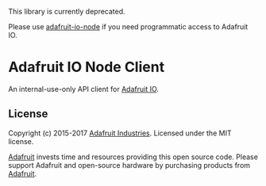 This library is currently deprecated.

Please use [adafruit-io-node](https://github.com/adafruit/adafruit-io-node) if you need programmatic access to Adafruit IO.

# Adafruit IO Node Client

An internal-use-only API client for [Adafruit IO](https://io.adafruit.com).

## License

Copyright (c) 2015-2017 [Adafruit Industries](https://adafruit.com). Licensed under the MIT license.

[Adafruit](https://adafruit.com) invests time and resources providing this open source code. Please support Adafruit and open-source hardware by purchasing products from [Adafruit](https://adafruit.com).
